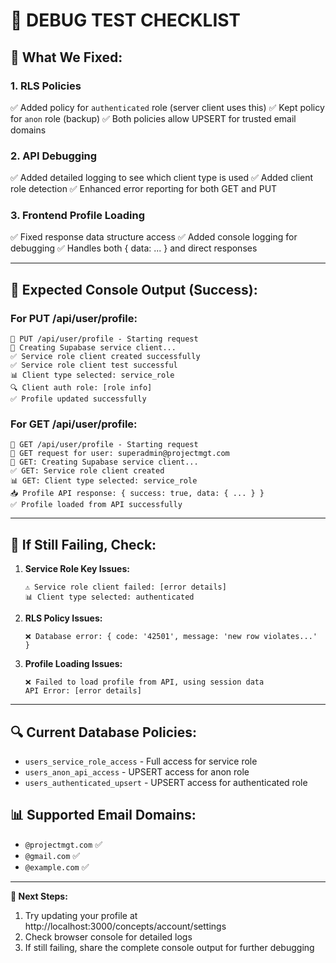 # 🧪 **DEBUG TEST CHECKLIST**

## 🔧 **What We Fixed:**

### **1. RLS Policies**
✅ Added policy for `authenticated` role (server client uses this)
✅ Kept policy for `anon` role (backup)
✅ Both policies allow UPSERT for trusted email domains

### **2. API Debugging**
✅ Added detailed logging to see which client type is used
✅ Added client role detection
✅ Enhanced error reporting for both GET and PUT

### **3. Frontend Profile Loading**
✅ Fixed response data structure access
✅ Added console logging for debugging
✅ Handles both { data: ... } and direct responses

---

## 🎯 **Expected Console Output (Success):**

### **For PUT /api/user/profile:**
```
🔄 PUT /api/user/profile - Starting request
🔑 Creating Supabase service client...
✅ Service role client created successfully
✅ Service role client test successful
📊 Client type selected: service_role
🔍 Client auth role: [role info]
✅ Profile updated successfully
```

### **For GET /api/user/profile:**
```
🔄 GET /api/user/profile - Starting request
👤 GET request for user: superadmin@projectmgt.com
🔑 GET: Creating Supabase service client...
✅ GET: Service role client created
📊 GET: Client type selected: service_role
📥 Profile API response: { success: true, data: { ... } }
✅ Profile loaded from API successfully
```

---

## 🚨 **If Still Failing, Check:**

1. **Service Role Key Issues:**
   ```
   ⚠️ Service role client failed: [error details]
   📊 Client type selected: authenticated
   ```

2. **RLS Policy Issues:**
   ```
   ❌ Database error: { code: '42501', message: 'new row violates...' }
   ```

3. **Profile Loading Issues:**
   ```
   ❌ Failed to load profile from API, using session data
   API Error: [error details]
   ```

---

## 🔍 **Current Database Policies:**
- `users_service_role_access` - Full access for service role
- `users_anon_api_access` - UPSERT access for anon role
- `users_authenticated_upsert` - UPSERT access for authenticated role

## 📊 **Supported Email Domains:**
- `@projectmgt.com` ✅
- `@gmail.com` ✅
- `@example.com` ✅

---

**🎯 Next Steps:**
1. Try updating your profile at http://localhost:3000/concepts/account/settings
2. Check browser console for detailed logs
3. If still failing, share the complete console output for further debugging
